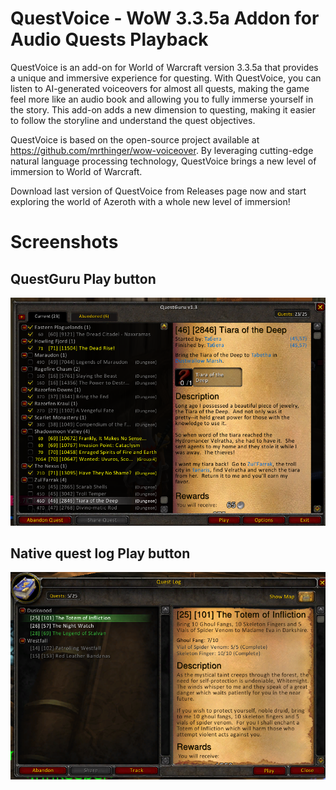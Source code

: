 # QuestVoice - WoW 3.3.5a Addon for Audio Quests Playback

QuestVoice is an add-on for World of Warcraft version 3.3.5a that provides a unique and immersive experience for questing. With QuestVoice, you can listen to AI-generated voiceovers for almost all quests, making the game feel more like an audio book and allowing you to fully immerse yourself in the story. This add-on adds a new dimension to questing, making it easier to follow the storyline and understand the quest objectives.

QuestVoice is based on the open-source project available at https://github.com/mrthinger/wow-voiceover. By leveraging cutting-edge natural language processing technology, QuestVoice brings a new level of immersion to World of Warcraft.

Download last version of QuestVoice from Releases page now and start exploring the world of Azeroth with a whole new level of immersion!

# Screenshots

## QuestGuru Play button
![QuestGuru Play button](screenshots/QuestGuru.png?raw=true "QuestGuru Play button")

## Native quest log Play button
![QuestGuru Play button](screenshots/native.png?raw=true "Native Play button")
